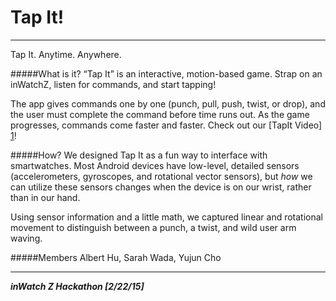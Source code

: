 
# Tap It! 
---
Tap It. Anytime.  Anywhere.

#####What is it?
“Tap It” is an interactive, motion-based game.  Strap on an inWatchZ, listen for commands, and start tapping!  

The app gives commands one by one (punch, pull, push, twist, or drop), and the user must complete the command before time runs out.  As the game progresses, commands come faster and faster. Check out our [TapIt Video] [1]!

#####How?
We designed Tap It as a fun way to interface with smartwatches.  Most Android devices have low-level, detailed sensors (accelerometers, gyroscopes, and rotational vector sensors), but *how* we can utilize these sensors changes when the device is on our wrist, rather than in our hand.  

Using sensor information and a little math, we captured linear and rotational movement to distinguish between a punch, a twist, and wild user arm waving.  

#####Members
Albert Hu, Sarah Wada, Yujun Cho
___
***inWatch Z Hackathon [2/22/15]***


[1]:https://www.youtube.com/watch?v=kNAmmAfirPg
